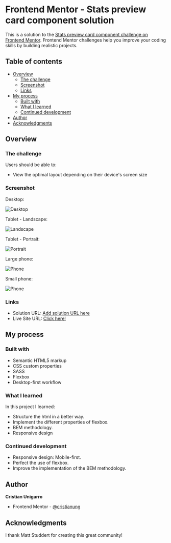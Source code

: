 # Frontend Mentor - Stats preview card component solution

This is a solution to the [Stats preview card component challenge on Frontend Mentor](https://www.frontendmentor.io/challenges/stats-preview-card-component-8JqbgoU62). Frontend Mentor challenges help you improve your coding skills by building realistic projects. 

## Table of contents

- [Overview](#overview)
  - [The challenge](#the-challenge)
  - [Screenshot](#screenshot)
  - [Links](#links)
- [My process](#my-process)
  - [Built with](#built-with)
  - [What I learned](#what-i-learned)
  - [Continued development](#continued-development)
- [Author](#author)
- [Acknowledgments](#acknowledgments)

## Overview

### The challenge

Users should be able to:

- View the optimal layout depending on their device's screen size

### Screenshot

Desktop:

![](/screenshot/big-desktop.png "Desktop")

Tablet - Landscape:

![](/screenshot/tab-land.png "Landscape")

Tablet - Portrait:

![](/screenshot/tab-port.png "Portrait")

Large phone:

![](/screenshot/large-phone.png "Phone")

Small phone:

![](/screenshot/small-phone.png "Phone")

### Links

- Solution URL: [Add solution URL here](https://your-solution-url.com)
- Live Site URL: [Click here!](https://heuristic-noyce-ef3bbc.netlify.app/)

## My process

### Built with

- Semantic HTML5 markup
- CSS custom properties
- SASS
- Flexbox
- Desktop-first workflow

### What I learned

In this project I learned:

- Structure the html in a better way.
- Implement the different properties of flexbox.
- BEM methodology.
- Responsive design

### Continued development

- Responsive design: Mobile-first.
- Perfect the use of flexbox.
- Improve the implementation of the BEM methodology.

## Author

  **Cristian Unigarro**
- Frontend Mentor - [@cristianung](https://www.frontendmentor.io/profile/cristianung)

## Acknowledgments

I thank Matt Studdert for creating this great community!
